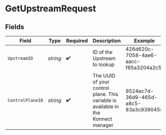 # GetUpstreamRequest


## Fields

| Field                                                                             | Type                                                                              | Required                                                                          | Description                                                                       | Example                                                                           |
| --------------------------------------------------------------------------------- | --------------------------------------------------------------------------------- | --------------------------------------------------------------------------------- | --------------------------------------------------------------------------------- | --------------------------------------------------------------------------------- |
| `UpstreamID`                                                                      | *string*                                                                          | :heavy_check_mark:                                                                | ID of the Upstream to lookup                                                      | 426d620c-7058-4ae6-aacc-f85a3204a2c5                                              |
| `ControlPlaneID`                                                                  | *string*                                                                          | :heavy_check_mark:                                                                | The UUID of your control plane. This variable is available in the Konnect manager | 9524ec7d-36d9-465d-a8c5-83a3c9390458                                              |